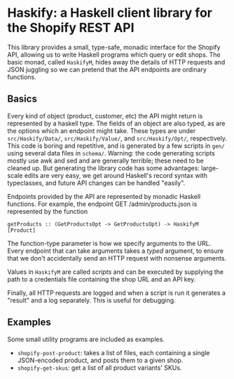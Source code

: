 # Haskify: a Haskell client library for the Shopify REST API

This library provides a small, type-safe, monadic interface for the Shopify API, allowing us to write Haskell programs which query or edit shops. The basic monad, called ``HaskifyM``, hides away the details of HTTP requests and JSON juggling so we can pretend that the API endpoints are ordinary functions.



## Basics

Every kind of object (product, customer, etc) the API might return is represented by a haskell type. The fields of an object are also typed, as are the options which an endpoint might take. These types are under ``src/Haskify/Data/``, ``src/Haskify/Value/``, and ``src/Haskify/Opt/``, respectively. This code is boring and repetitive, and is generated by a few scripts in ``gen/`` using several data files in ``schema/``. Warning: the code generating scripts mostly use awk and sed and are generally terrible; these need to be cleaned up. But generating the library code has some advantages: large-scale edits are very easy, we get around Haskell's record syntax with typeclasses, and future API changes can be handled "easily".

Endpoints provided by the API are represented by monadic Haskell functions. For example, the endpoint GET /admin/products.json is represented by the function

    getProducts :: (GetProductsOpt -> GetProductsOpt) -> HaskifyM [Product]

The function-type parameter is how we specify arguments to the URL. Every endpoint that can take arguments takes a *typed* argument, to ensure that we don't accidentally send an HTTP request with nonsense arguments.

Values in ``HaskifyM`` are called *scripts* and can be executed by supplying the path to a credentials file containing the shop URL and an API key.

Finally, all HTTP requests are logged and when a script is run it generates a "result" and a log separately. This is useful for debugging.



## Examples

Some small utility programs are included as examples.

* ``shopify-post-product``: takes a list of files, each containing a single JSON-encoded product, and posts them to a given shop.
* ``shopify-get-skus``: get a list of all product variants' SKUs.
